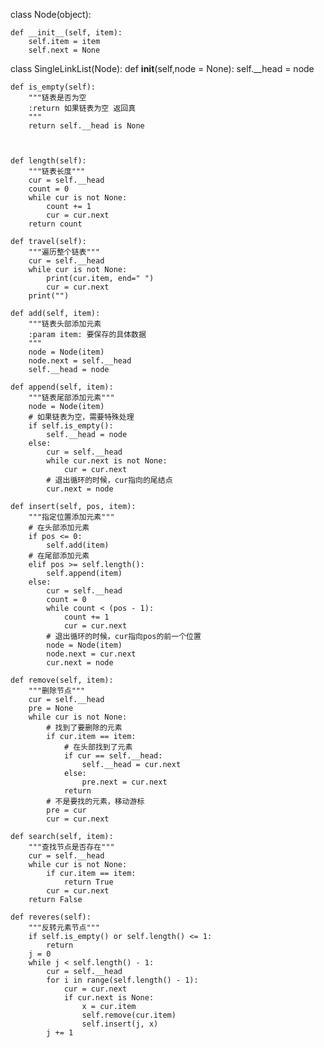 class Node(object):

    def __init__(self, item):
        self.item = item
        self.next = None

class SingleLinkList(Node):
        def __init__(self,node = None):
        self.__head = node


    def is_empty(self):
        """链表是否为空
        :return 如果链表为空 返回真
        """
        return self.__head is None



    def length(self):
        """链表长度"""
        cur = self.__head
        count = 0
        while cur is not None:
            count += 1
            cur = cur.next
        return count

    def travel(self):
        """遍历整个链表"""
        cur = self.__head
        while cur is not None:
            print(cur.item, end=" ")
            cur = cur.next
        print("")

    def add(self, item):
        """链表头部添加元素
        :param item: 要保存的具体数据
        """
        node = Node(item)
        node.next = self.__head
        self.__head = node

    def append(self, item):
        """链表尾部添加元素"""
        node = Node(item)
        # 如果链表为空，需要特殊处理
        if self.is_empty():
            self.__head = node
        else:
            cur = self.__head
            while cur.next is not None:
                cur = cur.next
            # 退出循环的时候，cur指向的尾结点
            cur.next = node

    def insert(self, pos, item):
        """指定位置添加元素"""
        # 在头部添加元素
        if pos <= 0:
            self.add(item)
        # 在尾部添加元素
        elif pos >= self.length():
            self.append(item)
        else:
            cur = self.__head
            count = 0
            while count < (pos - 1):
                count += 1
                cur = cur.next
            # 退出循环的时候，cur指向pos的前一个位置
            node = Node(item)
            node.next = cur.next
            cur.next = node

    def remove(self, item):
        """删除节点"""
        cur = self.__head
        pre = None
        while cur is not None:
            # 找到了要删除的元素
            if cur.item == item:
                # 在头部找到了元素
                if cur == self.__head:
                    self.__head = cur.next
                else:
                    pre.next = cur.next
                return
            # 不是要找的元素，移动游标
            pre = cur
            cur = cur.next

    def search(self, item):
        """查找节点是否存在"""
        cur = self.__head
        while cur is not None:
            if cur.item == item:
                return True
            cur = cur.next
        return False

    def reveres(self):
        """反转元素节点"""
        if self.is_empty() or self.length() <= 1:
            return
        j = 0
        while j < self.length() - 1:
            cur = self.__head
            for i in range(self.length() - 1):
                cur = cur.next
                if cur.next is None:
                    x = cur.item
                    self.remove(cur.item)
                    self.insert(j, x)
            j += 1

